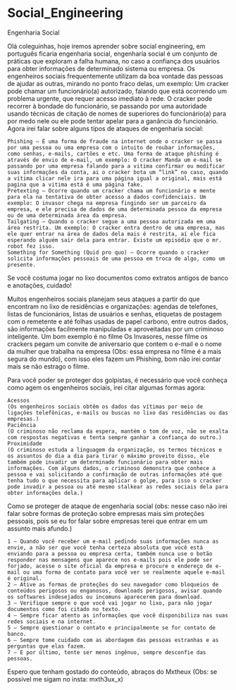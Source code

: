 # Social_Engineering
Engenharia Social

Olá coleguinhas, hoje iremos aprender sobre social engineering, em português ficaria engenharia social, engenharia social é um conjunto de práticas que exploram a falha humana, no caso a confiança dos usuários para obter informações de determinado sistema ou empresa. Os engenheiros sociais frequentemente utilizam da boa vontade das pessoas de ajudar as outras, mirando no ponto fraco delas, um exemplo: Um cracker pode chamar um funcionário(a) autorizado, falando que está ocorrendo um problema urgente, que requer acesso imediato à rede. O cracker pode recorrer à bondade do funcionário, se passando por uma autoridade usando técnicas de citação de nomes de superiores do funcionário(a) para por medo nele ou ele pode tentar apelar para a ganância do funcionário. Agora irei falar sobre alguns tipos de ataques de engenharia social:

    Phishing – É uma forma de fraude na internet onde o cracker se passa por uma pessoa ou uma empresa com o intuito de roubar informações, como senhas, e-mails, cartões e etc. Uma forma de ataque phishing é através de envio de e-mail, um exemplo: O cracker Manda um e-mail se passando por uma empresa falando para a vitima confirmar ou modificar suas informações da conta, ai o cracker bota um “link” no caso, quando a vítima clicar nele ira para uma página igual a original, mais está pagina que a vitima está é uma página fake.
    Pretexting – Ocorre quando um cracker chama um funcionário e mente para ela na tentativa de obter acesso a dados confidenciais. Um exemplo: O invasor chega na empresa fingindo ser um parceiro da empresa, e ele precisa de dados de uma determinada pessoa da empresa ou de uma determinada área da empresa.
    Tailgating – Quando o cracker segue a uma pessoa autorizada em uma área restrita. Um exemplo: O cracker entra dentro de uma empresa, mas ele quer entrar na área de dados dela mais é restrita, aí ele fica esperando alguém sair dela para entrar. Existe um episódio que o mr. robot fez isso.
    Something for Something (Quid pro quo) – Ocorre quando o cracker solicita informações pessoais de uma pessoa em troca de algo, como um presente.

Se você costuma jogar no lixo documentos como extratos antigos de banco e anotações, cuidado!

Muitos engenheiros sociais planejam seus ataques a partir do que encontram no lixo de residências e organizações: agendas de telefones, listas de funcionários, listas de usuários e senhas, etiquetas de postagem com o remetente e até folhas usadas de papel carbono, entre outros dados, são informações facilmente manipuladas e aproveitadas por um criminoso inteligente. Um bom exemplo é no filme Os Invasores, nesse filme os crackers pegam um convite de aniversario que contem o e-mail e o nome da mulher que trabalha na empresa (Obs: essa empresa no filme é a mais segura do mundo), com isso eles fazem um Phishing, bom não irei contar mais se não estrago o filme.

Para você poder se proteger dos golpistas, é necessário que você conheça como agem os engenheiros sociais, irei citar algumas formas agora:

    Acessos
    (Os engenheiros sociais obtêm os dados das vítimas por meio de ligações telefônicas, e-mails ou buscas no lixo das residências ou das empresas.)
    Paciência
    (O criminoso não reclama da espera, mantém o tom de voz, não se exalta com respostas negativas e tenta sempre ganhar a confiança do outro.)
    Proximidade
    (O criminoso estuda a linguagem da organização, os termos técnicos e os assuntos do dia a dia para tirar o máximo proveito disso, ele também pode invadir um determinado funcionário para obter mais informações. Com alguns dados, o criminoso demonstra que conhece a pessoa e vai solicitando a confirmação de outras informações até que tenha tudo o que necessita para aplicar o golpe, para isso o cracker pode invadir a pessoa ou até mesmo stalkear as redes sociais dela para obter informações dela.)

Como se proteger de ataque de engenharia social (obs: nesse caso não irei falar sobre formas de proteção sobre empresas mais sim proteções pessoais, pois se eu for falar sobre empresas terei que entrar em um assunto mais afundo.)

    1 – Quando você receber um e-mail pedindo suas informações nunca as envie, a não ser que você tenha certeza absoluta que você está enviando para a pessoa ou empresa certa, também nunca use o botão responder nas mensagens que aparece nos e-mails pois ele pode ser forjado, acesse o site oficial da empresa e procure o endereço de e-mail ou uma forma de contato para você ver se realmente aquele e-mail é original.
    2 – Ative as formas de proteções do seu navegador como bloqueios de conteúdos perigosos ou enganosos, downloads perigosos, avisar quando os softwares indesejados ou incomuns aparecerem para download.
    3 – Verifique sempre o que você vai jogar no lixo, para não jogar documentos como foi citado no texto.
    4 – Sempre ficar atento as informações que você disponibiliza nas suas redes sociais e na internet.
    5 – Sempre questionar o contato e principalmente se for contato de banco.
    6 – Sempre tome cuidado com as abordagem das pessoas estranhas e as perguntas que elas fazem.
    7 – E por último, tente ser menos ingênuo, sempre desconfie das pessoas.

Espero que tenham gostado do conteúdo, abraços do Mxtheux
(Obs: se possível me sigam no insta: mxth3ux_x)
